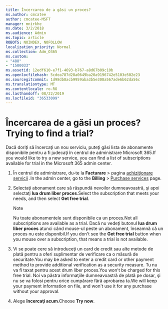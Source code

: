 ```yaml
---
title: Încercarea de a găsi un proces?
ms.author: cmcatee
author: cmcatee-MSFT
manager: mnirkhe
ms.date: 3/2/2018
ms.audience: Admin
ms.topic: article
ROBOTS: NOINDEX, NOFOLLOW
localization_priority: Normal
ms.collection: Adm_O365
ms.custom:
- "488"
- "1500033"
ms.assetid: 12edf610-e7f1-4693-b767-a8d67b09c10b
ms.openlocfilehash: 5cdea787d28a0649ba20a9196742e5103e502e23
ms.sourcegitcommit: 1d98db8acb9959aba3b5e308a567ade6b62da56c
ms.translationtype: MT
ms.contentlocale: ro-RO
ms.lasthandoff: 08/22/2019
ms.locfileid: "36533099"
---
```

# <a name="trying-to-find-a-trial"></a><span data-ttu-id="0a9e7-102">Încercarea de a găsi un proces?</span><span class="sxs-lookup"><span data-stu-id="0a9e7-102">Trying to find a trial?</span></span>

<span data-ttu-id="0a9e7-103">Dacă doriţi să încercaţi un nou serviciu, puteţi găsi lista de abonamente disponibile pentru a fi judecaţi în centrul de administrare Microsoft 365.</span><span class="sxs-lookup"><span data-stu-id="0a9e7-103">If you would like to try a new service, you can find a list of subscriptions available for trial in the Microsoft 365 admin center.</span></span>
  
1. <span data-ttu-id="0a9e7-104">În centrul de administrare, du-te la **Facturare** \> pagina [achiziţionare servicii](https://go.microsoft.com/fwlink/p/?linkid=868433) .</span><span class="sxs-lookup"><span data-stu-id="0a9e7-104">In the admin center, go to the **Billing** \> [Purchase services](https://go.microsoft.com/fwlink/p/?linkid=868433) page.</span></span>

2. <span data-ttu-id="0a9e7-105">Selectaţi abonament care să răspundă nevoilor dumneavoastră, şi apoi selectaţi **lua drum liber proces**.</span><span class="sxs-lookup"><span data-stu-id="0a9e7-105">Select the subscription that meets your needs, and then select  **Get free trial**.</span></span>

    > [!NOTE]
    > <span data-ttu-id="0a9e7-106">Nu toate abonamentele sunt disponibile ca un proces.</span><span class="sxs-lookup"><span data-stu-id="0a9e7-106">Not all subscriptions are available as a trial.</span></span> <span data-ttu-id="0a9e7-107">Dacă nu vedeţi butonul **lua drum liber proces** atunci când mouse-ul peste un abonament, înseamnă că un proces nu este disponibil.</span><span class="sxs-lookup"><span data-stu-id="0a9e7-107">If you don't see the **Get free trial** button when you mouse over a subscription, that means a trial is not available.</span></span>
  
3. <span data-ttu-id="0a9e7-108">Vi se poate cere să introduceţi un card de credit sau alte metode de plată pentru a oferi suplimentar de verificare ca o măsură de securitate.</span><span class="sxs-lookup"><span data-stu-id="0a9e7-108">You may be asked to enter a credit card or other payment method to provide additional verification as a security measure.</span></span> <span data-ttu-id="0a9e7-109">Tu nu va fi taxat pentru acest drum liber proces.</span><span class="sxs-lookup"><span data-stu-id="0a9e7-109">You won't be charged for this free trial.</span></span> <span data-ttu-id="0a9e7-110">Noi va păstra informaţiile dumneavoastră de plată pe dosar, şi nu se va folosi pentru orice cumpărare fără aprobarea ta.</span><span class="sxs-lookup"><span data-stu-id="0a9e7-110">We will keep your payment information on file, and won't use it for any purchase without your approval.</span></span>

4. <span data-ttu-id="0a9e7-111">Alege **încercaţi acum**.</span><span class="sxs-lookup"><span data-stu-id="0a9e7-111">Choose **Try now**.</span></span>
